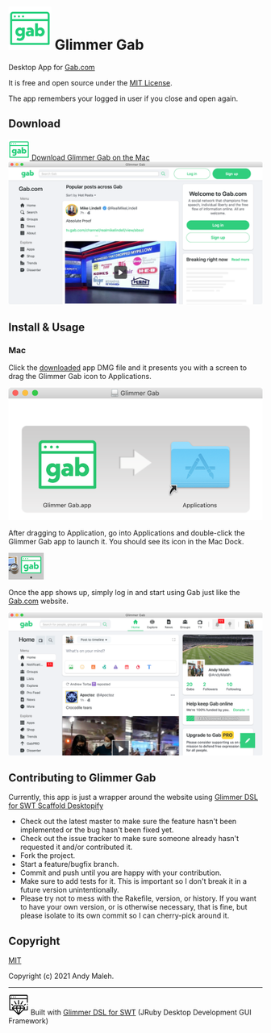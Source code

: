 # <img alt="Glimmer Gab Logo" src="package/linux/Glimmer Gab.png" height=85 /> Glimmer Gab

Desktop App for [Gab.com](https://gab.com)

It is free and open source under the [MIT License](LICENSE.txt).

The app remembers your logged in user if you close and open again.

## Download

[<img alt="Glimmer Gab Logo" src="package/linux/Glimmer Gab.png" height=42 /> Download Glimmer Gab on the Mac](https://www.dropbox.com/s/etzckmepthgwjj2/Glimmer%20Gab-1.0.0.dmg?dl=1)
[![Glimmer Gab Mac](screenshots/glimmer-gab-mac.png)](https://www.dropbox.com/s/etzckmepthgwjj2/Glimmer%20Gab-1.0.0.dmg?dl=1)

## Install & Usage

### Mac

Click the [downloaded](#download) app DMG file and it presents you with a screen to drag the Glimmer Gab icon to Applications.

![Glimmer Gab Mac DMG](screenshots/glimmer-gab-mac-dmg.png)

After dragging to Application, go into Applications and double-click the Glimmer Gab app to launch it. You should see its icon in the Mac Dock.

![Glimmer Gab Mac DMG](screenshots/glimmer-gab-mac-icon.png)

Once the app shows up, simply log in and start using Gab just like the [Gab.com](https://gab.com) website.

![Glimmer Gab Mac Logged In](screenshots/glimmer-gab-mac-logged-in.png)

## Contributing to Glimmer Gab

Currently, this app is just a wrapper around the website using [Glimmer DSL for SWT Scaffold Desktopify](https://github.com/AndyObtiva/glimmer-dsl-swt#desktopify)

-   Check out the latest master to make sure the feature hasn't been
    implemented or the bug hasn't been fixed yet.
-   Check out the issue tracker to make sure someone already hasn't
    requested it and/or contributed it.
-   Fork the project.
-   Start a feature/bugfix branch.
-   Commit and push until you are happy with your contribution.
-   Make sure to add tests for it. This is important so I don't break it
    in a future version unintentionally.
-   Please try not to mess with the Rakefile, version, or history. If
    you want to have your own version, or is otherwise necessary, that
    is fine, but please isolate to its own commit so I can cherry-pick
    around it.

## Copyright

[MIT](LICENSE.txt)

Copyright (c) 2021 Andy Maleh.

---

[<img src="https://raw.githubusercontent.com/AndyObtiva/glimmer/master/images/glimmer-logo-hi-res.png" height=40 />](https://github.com/AndyObtiva/glimmer-dsl-swt) Built with [Glimmer DSL for SWT](https://github.com/AndyObtiva/glimmer-dsl-swt) (JRuby Desktop Development GUI Framework)
